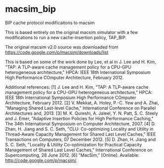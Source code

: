 macsim_bip
==========

BIP cache protocol modificaitons to macsim

This is based entirely on the original macsim simulator with a few modifications 
to run a new cache-insertion policy, TAP_BIP.  

The original macsim v2.0 source was downloaded from https://code.google.com/p/macsim/downloads/list

This is based on some of the work done by Lee, et al in 
J. Lee and H. Kim, "TAP: A TLP-aware cache management policy for a CPU-GPU heterogeneous architecture," HPCA: IEEE 18th International Symposium High Performance COmputer Architecture, February 2012.

Additional references: 
[1] 	J. Lee and H. Kim, "TAP: A TLP-aware cache management policy for a CPU-GPU heterogeneous architecture," HPCA: IEEE 18th International Symposium High Performance COmputer Architecture, February 2012. 
[2] 	V. Mekkat, A. Holey, P.-C. Yew and A. Zhai, "Managing Shared Last-level Cache," International Conference on Parallel Architectures and, 2013. 
[3] 	M. K. Qureshi, A. Jaleel, Y. N. Patt, S. C. Steely and J. Emer, "Adaptive Insertion Policies for High Performance Caching," The 34th International Symposium on Computer Architecture, 2007. 
[4] 	D. Zhan, H. Jiang and S. C. Seth, "CLU: Co-optimizing Locality and Utility in Thread-Aware Capacity Management for Shared Last Level Caches," IEEE Transactions on Computers, 07 December 2012. 
[5] 	D. Zhan, H. Jiang and S. C. Seth, "Locality & Utility Co-optimization for Practical Capacity Management of Shared Last Level Caches," International Conference on Supercomputing, 28 June 2012. 
[6] 	"MacSim," [Online]. Available: http://code.google.com/p/macsim/.
